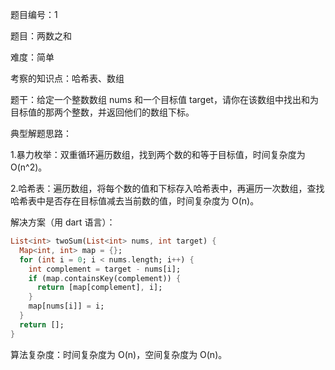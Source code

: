 题目编号：1

题目：两数之和

难度：简单

考察的知识点：哈希表、数组

题干：给定一个整数数组 nums 和一个目标值 target，请你在该数组中找出和为目标值的那两个整数，并返回他们的数组下标。

典型解题思路：

1.暴力枚举：双重循环遍历数组，找到两个数的和等于目标值，时间复杂度为 O(n^2)。

2.哈希表：遍历数组，将每个数的值和下标存入哈希表中，再遍历一次数组，查找哈希表中是否存在目标值减去当前数的值，时间复杂度为 O(n)。

解决方案（用 dart 语言）：

```dart
List<int> twoSum(List<int> nums, int target) {
  Map<int, int> map = {};
  for (int i = 0; i < nums.length; i++) {
    int complement = target - nums[i];
    if (map.containsKey(complement)) {
      return [map[complement], i];
    }
    map[nums[i]] = i;
  }
  return [];
}
```

算法复杂度：时间复杂度为 O(n)，空间复杂度为 O(n)。